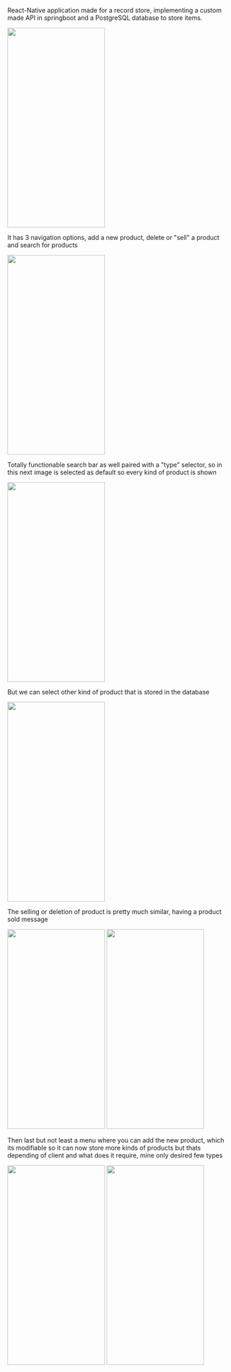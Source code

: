 React-Native application made for a record store, implementing a custom made API in springboot and a PostgreSQL database to store items.

<img src="https://github.com/user-attachments/assets/83e3867b-88ca-4c04-9f49-80b1a152e335" width="220" height="450">


It has 3 navigation options, add a new product, delete or "sell" a product and search for products

<img src="https://github.com/user-attachments/assets/c03bf421-a298-425e-a306-539be6087344" width="220" height="450">

Totally functionable search bar as well paired with a "type" selector, so in this next image is selected as default so every kind of product is shown 

<img src="https://github.com/user-attachments/assets/da328019-e4c7-44ad-9e29-a31c7cce809f" width="220" height="450">

But we can select other kind of product that is stored in the database

<img src="https://github.com/user-attachments/assets/178ed039-2351-494a-90c4-702c403110de" width="220" height="450">

The selling or deletion of product is pretty much similar, having a product sold message

<img src="https://github.com/user-attachments/assets/3b313d7e-55c2-45c0-a3f7-c169e9e60071" width="220" height="450"> <img src="https://github.com/user-attachments/assets/d5477c10-e606-424a-bd52-6378b89b3ea5" width="220" height="450">

Then last but not least a menu where you can add the new product, which its modifiable so it can now store more kinds of products but thats depending of client and what does it require, mine only desired few types

<img src="https://github.com/user-attachments/assets/ea635340-7fba-43b2-af1c-0edf9b453109" width="220" height="450" > <img src="https://github.com/user-attachments/assets/fcc9bba2-32e7-4bbb-b439-c1abccae8a04" width="220" height="450">



